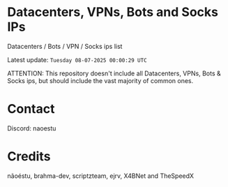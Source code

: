 # Datacenters, VPNs, Bots and Socks IPs
 
Datacenters / Bots / VPN / Socks ips list

Latest update: `Tuesday 08-07-2025 00:00:29 UTC` 

ATTENTION: This repository doesn't include all Datacenters, VPNs, Bots & Socks ips, 
but should include the vast majority of common ones.

# Contact
Discord: naoestu

# Credits
nãoéstu, brahma-dev, scriptzteam, ejrv, X4BNet and TheSpeedX
